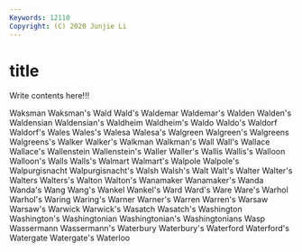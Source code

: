 ```yaml
---
Keywords: 12110
Copyright: (C) 2020 Junjie Li
---
```


# title

Write contents here!!!

Waksman 
Waksman's 
Wald 
Wald's 
Waldemar 
Waldemar's 
Walden 
Walden's 
Waldensian
Waldensian's 
Waldheim 
Waldheim's 
Waldo 
Waldo's 
Waldorf 
Waldorf's 
Wales 
Wales's 
Walesa
Walesa's 
Walgreen 
Walgreen's 
Walgreens 
Walgreens's 
Walker 
Walker's 
Walkman 
Walkman's 
Wall
Wall's 
Wallace 
Wallace's 
Wallenstein 
Wallenstein's 
Waller 
Waller's 
Wallis 
Wallis's 
Walloon
Walloon's 
Walls 
Walls's 
Walmart 
Walmart's 
Walpole 
Walpole's 
Walpurgisnacht 
Walpurgisnacht's 
Walsh
Walsh's 
Walt 
Walt's 
Walter 
Walter's 
Walters 
Walters's 
Walton 
Walton's 
Wanamaker
Wanamaker's 
Wanda 
Wanda's 
Wang 
Wang's 
Wankel 
Wankel's 
Ward 
Ward's 
Ware
Ware's 
Warhol 
Warhol's 
Waring 
Waring's 
Warner 
Warner's 
Warren 
Warren's 
Warsaw
Warsaw's 
Warwick 
Warwick's 
Wasatch 
Wasatch's 
Washington 
Washington's 
Washingtonian 
Washingtonian's 
Washingtonians
Wasp 
Wassermann 
Wassermann's 
Waterbury 
Waterbury's 
Waterford 
Waterford's 
Watergate 
Watergate's 
Waterloo
